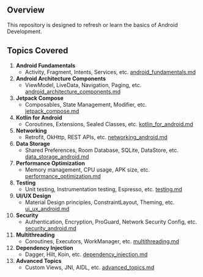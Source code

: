 ## Overview

This repository is designed to refresh or learn the basics of Android Development.

## Topics Covered

1. **Android Fundamentals** 
    - Activity, Fragment, Intents, Services, etc. [android_fundamentals.md](android_fundamentals.md)
2. **Android Architecture Components**
    - ViewModel, LiveData, Navigation, Paging, etc. [android_architecture_components.md](android_architecture_components.md)
3. **Jetpack Compose**
    - Composables, State Management, Modifier, etc. [jetpack_compose.md](jetpack_compose.md)
4. **Kotlin for Android**
    - Coroutines, Extensions, Sealed Classes, etc. [kotlin_for_android.md](kotlin_for_android.md)
5. **Networking**
    - Retrofit, OkHttp, REST APIs, etc. [networking_android.md](networking_android.md)
6. **Data Storage**
    - Shared Preferences, Room Database, SQLite, DataStore, etc. [data_storage_android.md](data_storage_android.md)
7. **Performance Optimization** 
    - Memory management, CPU usage, APK size, etc. [performance_optimization.md](performance_optimization.md)
8. **Testing**
    - Unit testing, Instrumentation testing, Espresso, etc. [testing.md](testing.md)
9. **UI/UX Design**
    - Material Design principles, ConstraintLayout, Theming, etc. [ui_ux_android.md](ui_ux_android.md)
10. **Security**
    - Authentication, Encryption, ProGuard, Network Security Config, etc. [security_android.md](security_android.md)
11. **Multithreading**
    - Coroutines, Executors, WorkManager, etc. [multithreading.md](multithreading.md)
12. **Dependency Injection**
    - Dagger, Hilt, Koin, etc. [dependency_injection.md](dependency_injection.md)
13. **Advanced Topics**
    - Custom Views, JNI, AIDL, etc. [advanced_topics.md](advanced_topics.md)